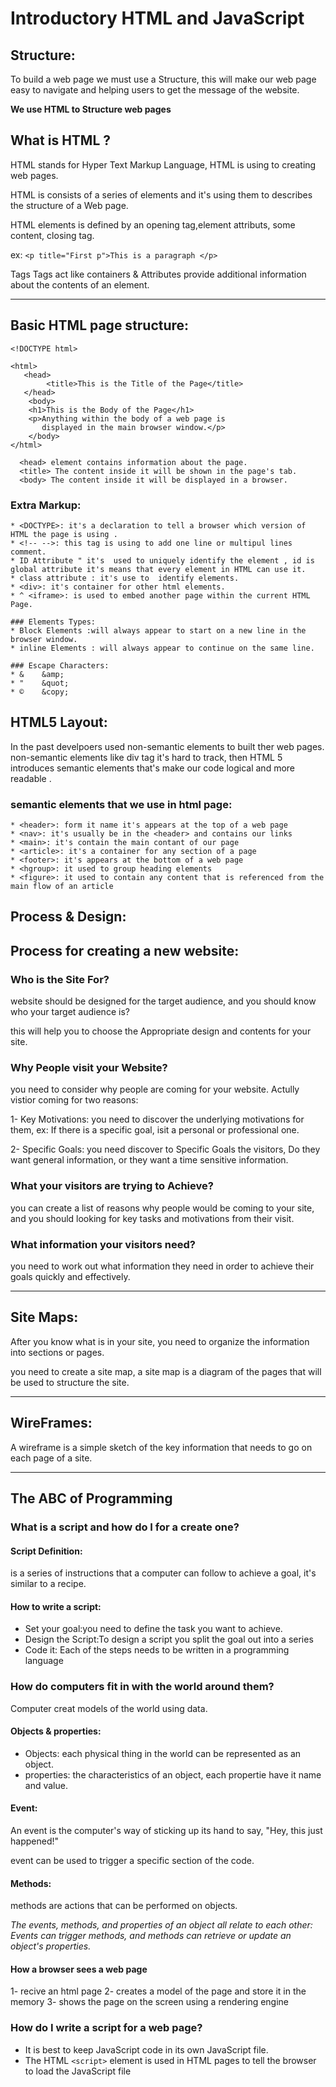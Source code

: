 # Introductory HTML and JavaScript

## Structure:
To build a web page we must use a Structure, this will make our web page easy to navigate and helping users to  get the message of the website.

**We use HTML to Structure web pages**

## What is HTML ?
HTML stands for Hyper Text Markup Language, HTML is using to creating web pages.

HTML is consists of a series of elements and it's using them to describes the structure of a Web page.

HTML elements is defined by an opening tag,element attributs, some content, closing tag. 

ex: `<p title="First p">This is a paragraph </p>` 

Tags Tags act like containers & Attributes provide additional information 
about the contents of an element.

***

## Basic HTML page structure:


```
<!DOCTYPE html>

<html>
   <head>
        <title>This is the Title of the Page</title>
   </head>
    <body>
    <h1>This is the Body of the Page</h1>
    <p>Anything within the body of a web page is 
       displayed in the main browser window.</p>
    </body>
</html>

  <head> element contains information about the page.
  <title> The content inside it will be shown in the page's tab.
  <body> The content inside it will be displayed in a browser.
```

### Extra Markup:
```
* <DOCTYPE>: it's a declaration to tell a browser which version of HTML the page is using .
* <!-- -->: this tag is using to add one line or multipul lines comment.
* ID Attribute " it's  used to uniquely identify the element , id is global attribute it's means that every element in HTML can use it. 
* class attribute : it's use to  identify elements.
* <div>: it's container for other html elements.
* ^ <iframe>: is used to embed another page within the current HTML Page.

### Elements Types:
* Block Elements :will always appear to start on a new line in the browser window.
* inline Elements : will always appear to continue on the same line.

### Escape Characters:
* &    &amp;
* "    &quot; 
* ©    &copy;
``` 

## HTML5 Layout:

In the past develpoers used non-semantic elements to built ther web pages.
non-semantic elements  like div tag it's hard to track, then HTML 5 introduces semantic elements that's make our code logical and  more readable .

### semantic elements that we use in html page:
```
* <header>: form it name it's appears at the top of a web page 
* <nav>: it's usually be in the <header> and contains our links
* <main>: it's contain the main contant of our page
* <article>: it's a container for any section of a page 
* <footer>: it's appears at the bottom of a web page
* <hgroup>: it used to group heading elements
* <figure>: it used to contain any content that is referenced from the main flow of an article
```

## Process & Design:

## Process for creating a new website:

### Who is the Site For?
website should be designed for the target audience, and you should know who your target audience is?

this will help you to choose the Appropriate design and contents for your site.

### Why People visit your Website?
you need to consider why people are coming for your website.
Actully vistior coming for two reasons:

1- Key Motivations: 
you need to discover the underlying motivations for them, ex:  If there is a specific goal, isit a personal or professional one. 

2- Specific Goals: 
you need discover to Specific Goals the visitors, Do they want general information, or they want a time 
sensitive information.

### What your visitors are trying to Achieve?

you can create a list of reasons why people would be coming to your site, and you should  looking for key tasks and motivations from their visit. 

### What information your visitors need?

you need to work out what information they need in order to achieve their goals quickly and effectively.

***

## Site Maps:
After you know what is in your site, you need to organize the information into sections or pages.

you need to create a site map, a site map is a diagram of the pages that will be used to structure the site. 

***

## WireFrames:
A wireframe is a simple sketch of the key information that needs to go on each page of a site.


***

## The ABC of Programming

### What is a script and how do I for a create one? 

#### Script Definition:

 is a series of instructions that a computer can follow to achieve a goal, it's similar to a recipe. 

#### How to write a script:

 * Set your goal:you need to define the task you want to achieve.
 * Design the Script:To design a script you split the goal out into a series
 * Code it: Each of the steps needs to be written in a programming language 


### How do computers fit in with the world around them?
Computer creat models of the world using data.

#### Objects & properties:
* Objects: each physical thing in the world can be represented as an object.
* properties: the characteristics of an object, each propertie have it name and value.

#### Event:
An event is the computer's way of sticking up its hand to say, "Hey, this just happened!" 

event can be used to trigger a specific section of the code. 

#### Methods:
methods are actions that can be performed on objects.

*The events, methods, and properties of an object all relate to each other: 
Events can trigger methods, and methods can retrieve or update an 
object's properties.*

#### How a browser sees a web page
1- recive an html page
2- creates a model of the page and store it in the memory
3- shows the page on the screen using a rendering engine
### How do I write a script for a  web page? 
* It is best to keep JavaScript code in its own JavaScript file. 
* The HTML  `<script>` element is used in HTML pages to tell the browser to load the JavaScript file


